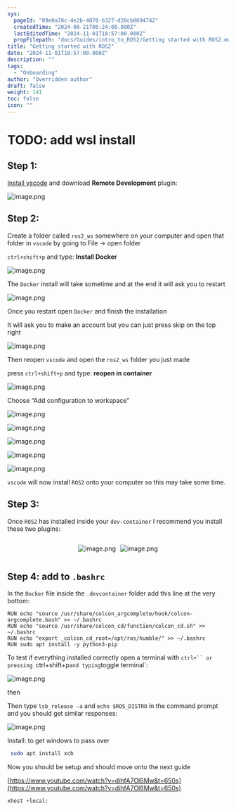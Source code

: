 ```yaml
---
sys:
  pageId: "89e0a78c-4e2b-4070-b327-d28cb0694742"
  createdTime: "2024-08-21T00:24:00.000Z"
  lastEditedTime: "2024-11-01T18:57:00.000Z"
  propFilepath: "docs/Guides/intro_to_ROS2/Getting started with ROS2.md"
title: "Getting started with ROS2"
date: "2024-11-01T18:57:00.000Z"
description: ""
tags:
  - "Onboarding"
author: "Overridden author"
draft: false
weight: 141
toc: false
icon: ""
---
```


# TODO: add wsl install

## Step 1:

[Install vscode](https://code.visualstudio.com/download) and download **Remote Development** plugin:

![image.png](https://prod-files-secure.s3.us-west-2.amazonaws.com/d518164a-d88e-44d1-a4ee-3adb3bd8bce0/efb52993-1881-4a40-b95e-6f020334f022/image.png?X-Amz-Algorithm=AWS4-HMAC-SHA256&X-Amz-Content-Sha256=UNSIGNED-PAYLOAD&X-Amz-Credential=ASIAZI2LB466TNBFUQRU%2F20250311%2Fus-west-2%2Fs3%2Faws4_request&X-Amz-Date=20250311T070844Z&X-Amz-Expires=3600&X-Amz-Security-Token=IQoJb3JpZ2luX2VjEFcaCXVzLXdlc3QtMiJGMEQCIEZKB7HAaAq8fYAqlWCN%2BXA%2BwnoJvwEu61QXJc6WUMWbAiBwOxX2vEr0nCDguqyluVqxvyG623zYbBhM%2Bs3kEEFN4CqIBAig%2F%2F%2F%2F%2F%2F%2F%2F%2F%2F8BEAAaDDYzNzQyMzE4MzgwNSIML27aX%2BcqnKT4pyLbKtwDhI3rmBE4hi%2BttfDi4y0GqyzPES6nz0LKypKXzcfdlks%2BGsqqKG4tAOeQDZkkvi0zUemmZ5MzHAOBrG7BAqPeZeb%2BplYfMdyBEbAvaGs83droG0%2FwKfkvOluZslONwdp9pufauB07ONtQ6GC0l4aSAobz9wcW7RNJf851MQ%2FWgpmoYCNOAcG8o7fZHKU8fNvVTHeNSYI%2BvD%2BOqMRJRBw3jMdz6fXf%2BuQ5iyFqDtNyjkLYJRvZdZaZS1k7B3lS0H5L7Lg6S1ED7Z%2FNU8TEL0UEELjxNQJUdkmFz89wPg7L1FE2gkGeg2ca9u9I33HJprVsTswOt0vuM1gmKi28cPbpJvVkBZuqSc%2FSPi3KMB7vZQp3l%2FhiKD%2FKoEn2VZjKdaL2gzni0sOj2KfraEy%2FNUqacY3h82lqzsS5Fa%2FcQcXO7UJtImhYUcljLPTluPPiMbJgdoRvzsGm%2BsWM4OdZAyznJoOGPrcvxG7hT1qWyV0SMLRu5Hme0n3jVh%2FcFTK5um7kaYSUieJnXU0VQPa6ryB4pbAYotzyX339GVpTiiwuYGEaZjjA6oraOwHJ%2FMXLONlHur%2ByBUtku7gHRNanr5%2B17dfWIQZUdxqQlkXO4TSC%2BUg3x%2FO2oV05MqWqAEowo7C%2FvgY6pgFc8GNUJYjhsLUYgva%2BS7Wjlsz7dlkwoFFzm4%2BSKfk8Zs5J6i9UkvU9AgNg1ghRzbJ7itWbxKPBq5NkPv8okdyKbwZX5luJ%2FMfwYQYS5pYCcTLlGD8FTiHmMHWKJ1eXy4ObW2Lc8GVN0k4ke9IL%2FZGOFwcxXzMs1o%2FBzPOqsSDwkOuaGLrMQBB7BZKu%2BYYX5OE84MkHtJDbG40R0f%2F20wCyXuJD9nDH&X-Amz-Signature=0502740e13e79334794c785ed987ae52cd6e3deea877fb4c5df7da45c4e0584e&X-Amz-SignedHeaders=host&x-id=GetObject)

## Step 2:

Create a folder called `ros2_ws` somewhere on your computer and open that folder in `vscode` by going to File → open folder 

`ctrl+shift+p` and type: **Install Docker**

![image.png](https://prod-files-secure.s3.us-west-2.amazonaws.com/d518164a-d88e-44d1-a4ee-3adb3bd8bce0/2269dc0e-1cd5-47ff-bceb-c04ad9b2eab0/image.png?X-Amz-Algorithm=AWS4-HMAC-SHA256&X-Amz-Content-Sha256=UNSIGNED-PAYLOAD&X-Amz-Credential=ASIAZI2LB466TNBFUQRU%2F20250311%2Fus-west-2%2Fs3%2Faws4_request&X-Amz-Date=20250311T070844Z&X-Amz-Expires=3600&X-Amz-Security-Token=IQoJb3JpZ2luX2VjEFcaCXVzLXdlc3QtMiJGMEQCIEZKB7HAaAq8fYAqlWCN%2BXA%2BwnoJvwEu61QXJc6WUMWbAiBwOxX2vEr0nCDguqyluVqxvyG623zYbBhM%2Bs3kEEFN4CqIBAig%2F%2F%2F%2F%2F%2F%2F%2F%2F%2F8BEAAaDDYzNzQyMzE4MzgwNSIML27aX%2BcqnKT4pyLbKtwDhI3rmBE4hi%2BttfDi4y0GqyzPES6nz0LKypKXzcfdlks%2BGsqqKG4tAOeQDZkkvi0zUemmZ5MzHAOBrG7BAqPeZeb%2BplYfMdyBEbAvaGs83droG0%2FwKfkvOluZslONwdp9pufauB07ONtQ6GC0l4aSAobz9wcW7RNJf851MQ%2FWgpmoYCNOAcG8o7fZHKU8fNvVTHeNSYI%2BvD%2BOqMRJRBw3jMdz6fXf%2BuQ5iyFqDtNyjkLYJRvZdZaZS1k7B3lS0H5L7Lg6S1ED7Z%2FNU8TEL0UEELjxNQJUdkmFz89wPg7L1FE2gkGeg2ca9u9I33HJprVsTswOt0vuM1gmKi28cPbpJvVkBZuqSc%2FSPi3KMB7vZQp3l%2FhiKD%2FKoEn2VZjKdaL2gzni0sOj2KfraEy%2FNUqacY3h82lqzsS5Fa%2FcQcXO7UJtImhYUcljLPTluPPiMbJgdoRvzsGm%2BsWM4OdZAyznJoOGPrcvxG7hT1qWyV0SMLRu5Hme0n3jVh%2FcFTK5um7kaYSUieJnXU0VQPa6ryB4pbAYotzyX339GVpTiiwuYGEaZjjA6oraOwHJ%2FMXLONlHur%2ByBUtku7gHRNanr5%2B17dfWIQZUdxqQlkXO4TSC%2BUg3x%2FO2oV05MqWqAEowo7C%2FvgY6pgFc8GNUJYjhsLUYgva%2BS7Wjlsz7dlkwoFFzm4%2BSKfk8Zs5J6i9UkvU9AgNg1ghRzbJ7itWbxKPBq5NkPv8okdyKbwZX5luJ%2FMfwYQYS5pYCcTLlGD8FTiHmMHWKJ1eXy4ObW2Lc8GVN0k4ke9IL%2FZGOFwcxXzMs1o%2FBzPOqsSDwkOuaGLrMQBB7BZKu%2BYYX5OE84MkHtJDbG40R0f%2F20wCyXuJD9nDH&X-Amz-Signature=02788709e637841e3532bca432a18598584f86a50f72734bd47479b7af5677ce&X-Amz-SignedHeaders=host&x-id=GetObject)

The `Docker` install will take sometime and at the end it will ask you to restart

![image.png](https://prod-files-secure.s3.us-west-2.amazonaws.com/d518164a-d88e-44d1-a4ee-3adb3bd8bce0/ed233f78-be33-4b1f-b89c-9c346c0e961e/image.png?X-Amz-Algorithm=AWS4-HMAC-SHA256&X-Amz-Content-Sha256=UNSIGNED-PAYLOAD&X-Amz-Credential=ASIAZI2LB466TNBFUQRU%2F20250311%2Fus-west-2%2Fs3%2Faws4_request&X-Amz-Date=20250311T070844Z&X-Amz-Expires=3600&X-Amz-Security-Token=IQoJb3JpZ2luX2VjEFcaCXVzLXdlc3QtMiJGMEQCIEZKB7HAaAq8fYAqlWCN%2BXA%2BwnoJvwEu61QXJc6WUMWbAiBwOxX2vEr0nCDguqyluVqxvyG623zYbBhM%2Bs3kEEFN4CqIBAig%2F%2F%2F%2F%2F%2F%2F%2F%2F%2F8BEAAaDDYzNzQyMzE4MzgwNSIML27aX%2BcqnKT4pyLbKtwDhI3rmBE4hi%2BttfDi4y0GqyzPES6nz0LKypKXzcfdlks%2BGsqqKG4tAOeQDZkkvi0zUemmZ5MzHAOBrG7BAqPeZeb%2BplYfMdyBEbAvaGs83droG0%2FwKfkvOluZslONwdp9pufauB07ONtQ6GC0l4aSAobz9wcW7RNJf851MQ%2FWgpmoYCNOAcG8o7fZHKU8fNvVTHeNSYI%2BvD%2BOqMRJRBw3jMdz6fXf%2BuQ5iyFqDtNyjkLYJRvZdZaZS1k7B3lS0H5L7Lg6S1ED7Z%2FNU8TEL0UEELjxNQJUdkmFz89wPg7L1FE2gkGeg2ca9u9I33HJprVsTswOt0vuM1gmKi28cPbpJvVkBZuqSc%2FSPi3KMB7vZQp3l%2FhiKD%2FKoEn2VZjKdaL2gzni0sOj2KfraEy%2FNUqacY3h82lqzsS5Fa%2FcQcXO7UJtImhYUcljLPTluPPiMbJgdoRvzsGm%2BsWM4OdZAyznJoOGPrcvxG7hT1qWyV0SMLRu5Hme0n3jVh%2FcFTK5um7kaYSUieJnXU0VQPa6ryB4pbAYotzyX339GVpTiiwuYGEaZjjA6oraOwHJ%2FMXLONlHur%2ByBUtku7gHRNanr5%2B17dfWIQZUdxqQlkXO4TSC%2BUg3x%2FO2oV05MqWqAEowo7C%2FvgY6pgFc8GNUJYjhsLUYgva%2BS7Wjlsz7dlkwoFFzm4%2BSKfk8Zs5J6i9UkvU9AgNg1ghRzbJ7itWbxKPBq5NkPv8okdyKbwZX5luJ%2FMfwYQYS5pYCcTLlGD8FTiHmMHWKJ1eXy4ObW2Lc8GVN0k4ke9IL%2FZGOFwcxXzMs1o%2FBzPOqsSDwkOuaGLrMQBB7BZKu%2BYYX5OE84MkHtJDbG40R0f%2F20wCyXuJD9nDH&X-Amz-Signature=2a5531b8d9e6b183cb8fb3ef8893241b3960cdad7635e3ab4b043f69de963966&X-Amz-SignedHeaders=host&x-id=GetObject)

Once you restart open `Docker` and finish the installation

It will ask you to make an account but you can just press skip on the top right

![image.png](https://prod-files-secure.s3.us-west-2.amazonaws.com/d518164a-d88e-44d1-a4ee-3adb3bd8bce0/21010ad9-1659-4fd9-9f59-9932a09b2a3d/image.png?X-Amz-Algorithm=AWS4-HMAC-SHA256&X-Amz-Content-Sha256=UNSIGNED-PAYLOAD&X-Amz-Credential=ASIAZI2LB466TNBFUQRU%2F20250311%2Fus-west-2%2Fs3%2Faws4_request&X-Amz-Date=20250311T070844Z&X-Amz-Expires=3600&X-Amz-Security-Token=IQoJb3JpZ2luX2VjEFcaCXVzLXdlc3QtMiJGMEQCIEZKB7HAaAq8fYAqlWCN%2BXA%2BwnoJvwEu61QXJc6WUMWbAiBwOxX2vEr0nCDguqyluVqxvyG623zYbBhM%2Bs3kEEFN4CqIBAig%2F%2F%2F%2F%2F%2F%2F%2F%2F%2F8BEAAaDDYzNzQyMzE4MzgwNSIML27aX%2BcqnKT4pyLbKtwDhI3rmBE4hi%2BttfDi4y0GqyzPES6nz0LKypKXzcfdlks%2BGsqqKG4tAOeQDZkkvi0zUemmZ5MzHAOBrG7BAqPeZeb%2BplYfMdyBEbAvaGs83droG0%2FwKfkvOluZslONwdp9pufauB07ONtQ6GC0l4aSAobz9wcW7RNJf851MQ%2FWgpmoYCNOAcG8o7fZHKU8fNvVTHeNSYI%2BvD%2BOqMRJRBw3jMdz6fXf%2BuQ5iyFqDtNyjkLYJRvZdZaZS1k7B3lS0H5L7Lg6S1ED7Z%2FNU8TEL0UEELjxNQJUdkmFz89wPg7L1FE2gkGeg2ca9u9I33HJprVsTswOt0vuM1gmKi28cPbpJvVkBZuqSc%2FSPi3KMB7vZQp3l%2FhiKD%2FKoEn2VZjKdaL2gzni0sOj2KfraEy%2FNUqacY3h82lqzsS5Fa%2FcQcXO7UJtImhYUcljLPTluPPiMbJgdoRvzsGm%2BsWM4OdZAyznJoOGPrcvxG7hT1qWyV0SMLRu5Hme0n3jVh%2FcFTK5um7kaYSUieJnXU0VQPa6ryB4pbAYotzyX339GVpTiiwuYGEaZjjA6oraOwHJ%2FMXLONlHur%2ByBUtku7gHRNanr5%2B17dfWIQZUdxqQlkXO4TSC%2BUg3x%2FO2oV05MqWqAEowo7C%2FvgY6pgFc8GNUJYjhsLUYgva%2BS7Wjlsz7dlkwoFFzm4%2BSKfk8Zs5J6i9UkvU9AgNg1ghRzbJ7itWbxKPBq5NkPv8okdyKbwZX5luJ%2FMfwYQYS5pYCcTLlGD8FTiHmMHWKJ1eXy4ObW2Lc8GVN0k4ke9IL%2FZGOFwcxXzMs1o%2FBzPOqsSDwkOuaGLrMQBB7BZKu%2BYYX5OE84MkHtJDbG40R0f%2F20wCyXuJD9nDH&X-Amz-Signature=058e03e6fd58ff24f011a23c56da786a8d4d439d2d6cb9154885299aad7f9b91&X-Amz-SignedHeaders=host&x-id=GetObject)

Then reopen `vscode` and open the `ros2_ws` folder you just made

press `ctrl+shift+p` and type: **reopen in container**

![image.png](https://prod-files-secure.s3.us-west-2.amazonaws.com/d518164a-d88e-44d1-a4ee-3adb3bd8bce0/4e93b8c2-41ad-488c-8095-c74205196118/image.png?X-Amz-Algorithm=AWS4-HMAC-SHA256&X-Amz-Content-Sha256=UNSIGNED-PAYLOAD&X-Amz-Credential=ASIAZI2LB466TNBFUQRU%2F20250311%2Fus-west-2%2Fs3%2Faws4_request&X-Amz-Date=20250311T070844Z&X-Amz-Expires=3600&X-Amz-Security-Token=IQoJb3JpZ2luX2VjEFcaCXVzLXdlc3QtMiJGMEQCIEZKB7HAaAq8fYAqlWCN%2BXA%2BwnoJvwEu61QXJc6WUMWbAiBwOxX2vEr0nCDguqyluVqxvyG623zYbBhM%2Bs3kEEFN4CqIBAig%2F%2F%2F%2F%2F%2F%2F%2F%2F%2F8BEAAaDDYzNzQyMzE4MzgwNSIML27aX%2BcqnKT4pyLbKtwDhI3rmBE4hi%2BttfDi4y0GqyzPES6nz0LKypKXzcfdlks%2BGsqqKG4tAOeQDZkkvi0zUemmZ5MzHAOBrG7BAqPeZeb%2BplYfMdyBEbAvaGs83droG0%2FwKfkvOluZslONwdp9pufauB07ONtQ6GC0l4aSAobz9wcW7RNJf851MQ%2FWgpmoYCNOAcG8o7fZHKU8fNvVTHeNSYI%2BvD%2BOqMRJRBw3jMdz6fXf%2BuQ5iyFqDtNyjkLYJRvZdZaZS1k7B3lS0H5L7Lg6S1ED7Z%2FNU8TEL0UEELjxNQJUdkmFz89wPg7L1FE2gkGeg2ca9u9I33HJprVsTswOt0vuM1gmKi28cPbpJvVkBZuqSc%2FSPi3KMB7vZQp3l%2FhiKD%2FKoEn2VZjKdaL2gzni0sOj2KfraEy%2FNUqacY3h82lqzsS5Fa%2FcQcXO7UJtImhYUcljLPTluPPiMbJgdoRvzsGm%2BsWM4OdZAyznJoOGPrcvxG7hT1qWyV0SMLRu5Hme0n3jVh%2FcFTK5um7kaYSUieJnXU0VQPa6ryB4pbAYotzyX339GVpTiiwuYGEaZjjA6oraOwHJ%2FMXLONlHur%2ByBUtku7gHRNanr5%2B17dfWIQZUdxqQlkXO4TSC%2BUg3x%2FO2oV05MqWqAEowo7C%2FvgY6pgFc8GNUJYjhsLUYgva%2BS7Wjlsz7dlkwoFFzm4%2BSKfk8Zs5J6i9UkvU9AgNg1ghRzbJ7itWbxKPBq5NkPv8okdyKbwZX5luJ%2FMfwYQYS5pYCcTLlGD8FTiHmMHWKJ1eXy4ObW2Lc8GVN0k4ke9IL%2FZGOFwcxXzMs1o%2FBzPOqsSDwkOuaGLrMQBB7BZKu%2BYYX5OE84MkHtJDbG40R0f%2F20wCyXuJD9nDH&X-Amz-Signature=4f1b7c52b54e8ae53a549908d7b0832f95dd12848a7eb385b4f5b6717dfdc891&X-Amz-SignedHeaders=host&x-id=GetObject)

Choose “Add configuration to workspace”

![image.png](https://prod-files-secure.s3.us-west-2.amazonaws.com/d518164a-d88e-44d1-a4ee-3adb3bd8bce0/9560b282-5060-4989-ba37-97e7b2c22476/image.png?X-Amz-Algorithm=AWS4-HMAC-SHA256&X-Amz-Content-Sha256=UNSIGNED-PAYLOAD&X-Amz-Credential=ASIAZI2LB466TNBFUQRU%2F20250311%2Fus-west-2%2Fs3%2Faws4_request&X-Amz-Date=20250311T070844Z&X-Amz-Expires=3600&X-Amz-Security-Token=IQoJb3JpZ2luX2VjEFcaCXVzLXdlc3QtMiJGMEQCIEZKB7HAaAq8fYAqlWCN%2BXA%2BwnoJvwEu61QXJc6WUMWbAiBwOxX2vEr0nCDguqyluVqxvyG623zYbBhM%2Bs3kEEFN4CqIBAig%2F%2F%2F%2F%2F%2F%2F%2F%2F%2F8BEAAaDDYzNzQyMzE4MzgwNSIML27aX%2BcqnKT4pyLbKtwDhI3rmBE4hi%2BttfDi4y0GqyzPES6nz0LKypKXzcfdlks%2BGsqqKG4tAOeQDZkkvi0zUemmZ5MzHAOBrG7BAqPeZeb%2BplYfMdyBEbAvaGs83droG0%2FwKfkvOluZslONwdp9pufauB07ONtQ6GC0l4aSAobz9wcW7RNJf851MQ%2FWgpmoYCNOAcG8o7fZHKU8fNvVTHeNSYI%2BvD%2BOqMRJRBw3jMdz6fXf%2BuQ5iyFqDtNyjkLYJRvZdZaZS1k7B3lS0H5L7Lg6S1ED7Z%2FNU8TEL0UEELjxNQJUdkmFz89wPg7L1FE2gkGeg2ca9u9I33HJprVsTswOt0vuM1gmKi28cPbpJvVkBZuqSc%2FSPi3KMB7vZQp3l%2FhiKD%2FKoEn2VZjKdaL2gzni0sOj2KfraEy%2FNUqacY3h82lqzsS5Fa%2FcQcXO7UJtImhYUcljLPTluPPiMbJgdoRvzsGm%2BsWM4OdZAyznJoOGPrcvxG7hT1qWyV0SMLRu5Hme0n3jVh%2FcFTK5um7kaYSUieJnXU0VQPa6ryB4pbAYotzyX339GVpTiiwuYGEaZjjA6oraOwHJ%2FMXLONlHur%2ByBUtku7gHRNanr5%2B17dfWIQZUdxqQlkXO4TSC%2BUg3x%2FO2oV05MqWqAEowo7C%2FvgY6pgFc8GNUJYjhsLUYgva%2BS7Wjlsz7dlkwoFFzm4%2BSKfk8Zs5J6i9UkvU9AgNg1ghRzbJ7itWbxKPBq5NkPv8okdyKbwZX5luJ%2FMfwYQYS5pYCcTLlGD8FTiHmMHWKJ1eXy4ObW2Lc8GVN0k4ke9IL%2FZGOFwcxXzMs1o%2FBzPOqsSDwkOuaGLrMQBB7BZKu%2BYYX5OE84MkHtJDbG40R0f%2F20wCyXuJD9nDH&X-Amz-Signature=2420afd18b5cffcf7b63d584a0d6afa8744fcb3512f8074adbfd024ea78a70f5&X-Amz-SignedHeaders=host&x-id=GetObject)

![image.png](https://prod-files-secure.s3.us-west-2.amazonaws.com/d518164a-d88e-44d1-a4ee-3adb3bd8bce0/2ee63f81-886b-48e8-a553-dc6e5eac99e4/image.png?X-Amz-Algorithm=AWS4-HMAC-SHA256&X-Amz-Content-Sha256=UNSIGNED-PAYLOAD&X-Amz-Credential=ASIAZI2LB466TNBFUQRU%2F20250311%2Fus-west-2%2Fs3%2Faws4_request&X-Amz-Date=20250311T070844Z&X-Amz-Expires=3600&X-Amz-Security-Token=IQoJb3JpZ2luX2VjEFcaCXVzLXdlc3QtMiJGMEQCIEZKB7HAaAq8fYAqlWCN%2BXA%2BwnoJvwEu61QXJc6WUMWbAiBwOxX2vEr0nCDguqyluVqxvyG623zYbBhM%2Bs3kEEFN4CqIBAig%2F%2F%2F%2F%2F%2F%2F%2F%2F%2F8BEAAaDDYzNzQyMzE4MzgwNSIML27aX%2BcqnKT4pyLbKtwDhI3rmBE4hi%2BttfDi4y0GqyzPES6nz0LKypKXzcfdlks%2BGsqqKG4tAOeQDZkkvi0zUemmZ5MzHAOBrG7BAqPeZeb%2BplYfMdyBEbAvaGs83droG0%2FwKfkvOluZslONwdp9pufauB07ONtQ6GC0l4aSAobz9wcW7RNJf851MQ%2FWgpmoYCNOAcG8o7fZHKU8fNvVTHeNSYI%2BvD%2BOqMRJRBw3jMdz6fXf%2BuQ5iyFqDtNyjkLYJRvZdZaZS1k7B3lS0H5L7Lg6S1ED7Z%2FNU8TEL0UEELjxNQJUdkmFz89wPg7L1FE2gkGeg2ca9u9I33HJprVsTswOt0vuM1gmKi28cPbpJvVkBZuqSc%2FSPi3KMB7vZQp3l%2FhiKD%2FKoEn2VZjKdaL2gzni0sOj2KfraEy%2FNUqacY3h82lqzsS5Fa%2FcQcXO7UJtImhYUcljLPTluPPiMbJgdoRvzsGm%2BsWM4OdZAyznJoOGPrcvxG7hT1qWyV0SMLRu5Hme0n3jVh%2FcFTK5um7kaYSUieJnXU0VQPa6ryB4pbAYotzyX339GVpTiiwuYGEaZjjA6oraOwHJ%2FMXLONlHur%2ByBUtku7gHRNanr5%2B17dfWIQZUdxqQlkXO4TSC%2BUg3x%2FO2oV05MqWqAEowo7C%2FvgY6pgFc8GNUJYjhsLUYgva%2BS7Wjlsz7dlkwoFFzm4%2BSKfk8Zs5J6i9UkvU9AgNg1ghRzbJ7itWbxKPBq5NkPv8okdyKbwZX5luJ%2FMfwYQYS5pYCcTLlGD8FTiHmMHWKJ1eXy4ObW2Lc8GVN0k4ke9IL%2FZGOFwcxXzMs1o%2FBzPOqsSDwkOuaGLrMQBB7BZKu%2BYYX5OE84MkHtJDbG40R0f%2F20wCyXuJD9nDH&X-Amz-Signature=4f0bd3a468a90f65cc491c59fb3e98e1eded3ce3fd6e04b2dccc535d3beb35ec&X-Amz-SignedHeaders=host&x-id=GetObject)

![image.png](https://prod-files-secure.s3.us-west-2.amazonaws.com/d518164a-d88e-44d1-a4ee-3adb3bd8bce0/ae1580b2-b048-407e-aed9-b584224a7a04/image.png?X-Amz-Algorithm=AWS4-HMAC-SHA256&X-Amz-Content-Sha256=UNSIGNED-PAYLOAD&X-Amz-Credential=ASIAZI2LB466TNBFUQRU%2F20250311%2Fus-west-2%2Fs3%2Faws4_request&X-Amz-Date=20250311T070844Z&X-Amz-Expires=3600&X-Amz-Security-Token=IQoJb3JpZ2luX2VjEFcaCXVzLXdlc3QtMiJGMEQCIEZKB7HAaAq8fYAqlWCN%2BXA%2BwnoJvwEu61QXJc6WUMWbAiBwOxX2vEr0nCDguqyluVqxvyG623zYbBhM%2Bs3kEEFN4CqIBAig%2F%2F%2F%2F%2F%2F%2F%2F%2F%2F8BEAAaDDYzNzQyMzE4MzgwNSIML27aX%2BcqnKT4pyLbKtwDhI3rmBE4hi%2BttfDi4y0GqyzPES6nz0LKypKXzcfdlks%2BGsqqKG4tAOeQDZkkvi0zUemmZ5MzHAOBrG7BAqPeZeb%2BplYfMdyBEbAvaGs83droG0%2FwKfkvOluZslONwdp9pufauB07ONtQ6GC0l4aSAobz9wcW7RNJf851MQ%2FWgpmoYCNOAcG8o7fZHKU8fNvVTHeNSYI%2BvD%2BOqMRJRBw3jMdz6fXf%2BuQ5iyFqDtNyjkLYJRvZdZaZS1k7B3lS0H5L7Lg6S1ED7Z%2FNU8TEL0UEELjxNQJUdkmFz89wPg7L1FE2gkGeg2ca9u9I33HJprVsTswOt0vuM1gmKi28cPbpJvVkBZuqSc%2FSPi3KMB7vZQp3l%2FhiKD%2FKoEn2VZjKdaL2gzni0sOj2KfraEy%2FNUqacY3h82lqzsS5Fa%2FcQcXO7UJtImhYUcljLPTluPPiMbJgdoRvzsGm%2BsWM4OdZAyznJoOGPrcvxG7hT1qWyV0SMLRu5Hme0n3jVh%2FcFTK5um7kaYSUieJnXU0VQPa6ryB4pbAYotzyX339GVpTiiwuYGEaZjjA6oraOwHJ%2FMXLONlHur%2ByBUtku7gHRNanr5%2B17dfWIQZUdxqQlkXO4TSC%2BUg3x%2FO2oV05MqWqAEowo7C%2FvgY6pgFc8GNUJYjhsLUYgva%2BS7Wjlsz7dlkwoFFzm4%2BSKfk8Zs5J6i9UkvU9AgNg1ghRzbJ7itWbxKPBq5NkPv8okdyKbwZX5luJ%2FMfwYQYS5pYCcTLlGD8FTiHmMHWKJ1eXy4ObW2Lc8GVN0k4ke9IL%2FZGOFwcxXzMs1o%2FBzPOqsSDwkOuaGLrMQBB7BZKu%2BYYX5OE84MkHtJDbG40R0f%2F20wCyXuJD9nDH&X-Amz-Signature=8153604b7798660b633ed95f171c6141ffe98693f3a022b2023a3b5c29885dab&X-Amz-SignedHeaders=host&x-id=GetObject)

![image.png](https://prod-files-secure.s3.us-west-2.amazonaws.com/d518164a-d88e-44d1-a4ee-3adb3bd8bce0/53255b28-f75e-430f-b9e3-c0ac8577e42b/image.png?X-Amz-Algorithm=AWS4-HMAC-SHA256&X-Amz-Content-Sha256=UNSIGNED-PAYLOAD&X-Amz-Credential=ASIAZI2LB466TNBFUQRU%2F20250311%2Fus-west-2%2Fs3%2Faws4_request&X-Amz-Date=20250311T070844Z&X-Amz-Expires=3600&X-Amz-Security-Token=IQoJb3JpZ2luX2VjEFcaCXVzLXdlc3QtMiJGMEQCIEZKB7HAaAq8fYAqlWCN%2BXA%2BwnoJvwEu61QXJc6WUMWbAiBwOxX2vEr0nCDguqyluVqxvyG623zYbBhM%2Bs3kEEFN4CqIBAig%2F%2F%2F%2F%2F%2F%2F%2F%2F%2F8BEAAaDDYzNzQyMzE4MzgwNSIML27aX%2BcqnKT4pyLbKtwDhI3rmBE4hi%2BttfDi4y0GqyzPES6nz0LKypKXzcfdlks%2BGsqqKG4tAOeQDZkkvi0zUemmZ5MzHAOBrG7BAqPeZeb%2BplYfMdyBEbAvaGs83droG0%2FwKfkvOluZslONwdp9pufauB07ONtQ6GC0l4aSAobz9wcW7RNJf851MQ%2FWgpmoYCNOAcG8o7fZHKU8fNvVTHeNSYI%2BvD%2BOqMRJRBw3jMdz6fXf%2BuQ5iyFqDtNyjkLYJRvZdZaZS1k7B3lS0H5L7Lg6S1ED7Z%2FNU8TEL0UEELjxNQJUdkmFz89wPg7L1FE2gkGeg2ca9u9I33HJprVsTswOt0vuM1gmKi28cPbpJvVkBZuqSc%2FSPi3KMB7vZQp3l%2FhiKD%2FKoEn2VZjKdaL2gzni0sOj2KfraEy%2FNUqacY3h82lqzsS5Fa%2FcQcXO7UJtImhYUcljLPTluPPiMbJgdoRvzsGm%2BsWM4OdZAyznJoOGPrcvxG7hT1qWyV0SMLRu5Hme0n3jVh%2FcFTK5um7kaYSUieJnXU0VQPa6ryB4pbAYotzyX339GVpTiiwuYGEaZjjA6oraOwHJ%2FMXLONlHur%2ByBUtku7gHRNanr5%2B17dfWIQZUdxqQlkXO4TSC%2BUg3x%2FO2oV05MqWqAEowo7C%2FvgY6pgFc8GNUJYjhsLUYgva%2BS7Wjlsz7dlkwoFFzm4%2BSKfk8Zs5J6i9UkvU9AgNg1ghRzbJ7itWbxKPBq5NkPv8okdyKbwZX5luJ%2FMfwYQYS5pYCcTLlGD8FTiHmMHWKJ1eXy4ObW2Lc8GVN0k4ke9IL%2FZGOFwcxXzMs1o%2FBzPOqsSDwkOuaGLrMQBB7BZKu%2BYYX5OE84MkHtJDbG40R0f%2F20wCyXuJD9nDH&X-Amz-Signature=387fb6579c2858a0b6d6ab1937e2b326f45b0fb9740516071031e9fef53dc000&X-Amz-SignedHeaders=host&x-id=GetObject)

![image.png](https://prod-files-secure.s3.us-west-2.amazonaws.com/d518164a-d88e-44d1-a4ee-3adb3bd8bce0/7c562767-5af9-4ffb-97d1-327bcdf4ee00/image.png?X-Amz-Algorithm=AWS4-HMAC-SHA256&X-Amz-Content-Sha256=UNSIGNED-PAYLOAD&X-Amz-Credential=ASIAZI2LB466TNBFUQRU%2F20250311%2Fus-west-2%2Fs3%2Faws4_request&X-Amz-Date=20250311T070844Z&X-Amz-Expires=3600&X-Amz-Security-Token=IQoJb3JpZ2luX2VjEFcaCXVzLXdlc3QtMiJGMEQCIEZKB7HAaAq8fYAqlWCN%2BXA%2BwnoJvwEu61QXJc6WUMWbAiBwOxX2vEr0nCDguqyluVqxvyG623zYbBhM%2Bs3kEEFN4CqIBAig%2F%2F%2F%2F%2F%2F%2F%2F%2F%2F8BEAAaDDYzNzQyMzE4MzgwNSIML27aX%2BcqnKT4pyLbKtwDhI3rmBE4hi%2BttfDi4y0GqyzPES6nz0LKypKXzcfdlks%2BGsqqKG4tAOeQDZkkvi0zUemmZ5MzHAOBrG7BAqPeZeb%2BplYfMdyBEbAvaGs83droG0%2FwKfkvOluZslONwdp9pufauB07ONtQ6GC0l4aSAobz9wcW7RNJf851MQ%2FWgpmoYCNOAcG8o7fZHKU8fNvVTHeNSYI%2BvD%2BOqMRJRBw3jMdz6fXf%2BuQ5iyFqDtNyjkLYJRvZdZaZS1k7B3lS0H5L7Lg6S1ED7Z%2FNU8TEL0UEELjxNQJUdkmFz89wPg7L1FE2gkGeg2ca9u9I33HJprVsTswOt0vuM1gmKi28cPbpJvVkBZuqSc%2FSPi3KMB7vZQp3l%2FhiKD%2FKoEn2VZjKdaL2gzni0sOj2KfraEy%2FNUqacY3h82lqzsS5Fa%2FcQcXO7UJtImhYUcljLPTluPPiMbJgdoRvzsGm%2BsWM4OdZAyznJoOGPrcvxG7hT1qWyV0SMLRu5Hme0n3jVh%2FcFTK5um7kaYSUieJnXU0VQPa6ryB4pbAYotzyX339GVpTiiwuYGEaZjjA6oraOwHJ%2FMXLONlHur%2ByBUtku7gHRNanr5%2B17dfWIQZUdxqQlkXO4TSC%2BUg3x%2FO2oV05MqWqAEowo7C%2FvgY6pgFc8GNUJYjhsLUYgva%2BS7Wjlsz7dlkwoFFzm4%2BSKfk8Zs5J6i9UkvU9AgNg1ghRzbJ7itWbxKPBq5NkPv8okdyKbwZX5luJ%2FMfwYQYS5pYCcTLlGD8FTiHmMHWKJ1eXy4ObW2Lc8GVN0k4ke9IL%2FZGOFwcxXzMs1o%2FBzPOqsSDwkOuaGLrMQBB7BZKu%2BYYX5OE84MkHtJDbG40R0f%2F20wCyXuJD9nDH&X-Amz-Signature=4092470b466ccc75622dd17b8507b62f28e2b467bbfa638a0ab021b9e7375a39&X-Amz-SignedHeaders=host&x-id=GetObject)

`vscode` will now install `ROS2` onto your computer so this may take some time.

## Step 3:

Once `ROS2` has installed inside your `dev-container` I recommend you install these two plugins:

<div style="display: flex;flex-direction: row; column-gap:10px; max-width: 630px;justify-content: center;">
<div>

![image.png](https://prod-files-secure.s3.us-west-2.amazonaws.com/d518164a-d88e-44d1-a4ee-3adb3bd8bce0/3fc3d550-5a54-4ba1-ba6b-faa01cdb7369/image.png?X-Amz-Algorithm=AWS4-HMAC-SHA256&X-Amz-Content-Sha256=UNSIGNED-PAYLOAD&X-Amz-Credential=ASIAZI2LB466UHDETYOH%2F20250311%2Fus-west-2%2Fs3%2Faws4_request&X-Amz-Date=20250311T070853Z&X-Amz-Expires=3600&X-Amz-Security-Token=IQoJb3JpZ2luX2VjEFcaCXVzLXdlc3QtMiJHMEUCIDs53Az6uEb6apP4sic4twum9r1W4d2M%2BB2BHwlGQbkhAiEApgiJUehi72fhVAPDEPbs%2BegKH4hX7wv2kSymi%2B%2FgNHAqiAQIoP%2F%2F%2F%2F%2F%2F%2F%2F%2F%2FARAAGgw2Mzc0MjMxODM4MDUiDOAhBZvfMkEPprCypSrcA5EM7%2BTWQQp2W%2FDVBrS8hgnrKN%2BkeygmxkeOgrDiSdEu27KVTFkVglHWRf4wkeJ5H939oNKfNof1g2nVhf4uD%2FsZbTgR8RdZONTuk63%2BTnonafMmjoixGnEJybsAoHGu56%2BoUCM1eEcK4WiZt%2BNPYKLO%2Bsnvi8rivzAJyApP%2BqZxW26XpkrZGvw4YkUOvWoBnrQIolpW0frZD2PlaaKt6GxF6%2BlYSvdL7g62qa9qJ2ceCPI8vpRQ7xKBucPkYkV4CsIS2JRjJ6YXBkofEjt50bYWlcUit3V0pmoTyllC%2BmZst2Bh9ctqCM9o5E8yDH3Yn2kZClpit%2BbkmLFbbD6qOiWKj1baT3PUjacT%2Bg9E4wOmwxjAfeg%2FveeMU1mKgAx7urIL%2BgWG8i0d2TbC%2BVuHaWhJOVekwoRCfJa81VlYRp%2FhoVVXMcmC%2BCMcgHZuHyzhwQWSRiFwpnUA%2FYP1Paa3vRRlXL3lIKwsSFWjsGiqanwUR98d3bdSNCmR1ZlLww5gsQQWjfS4pK6NWEG92AuBvwA9iTFheiyOKS5HKqTdF6qOIvTkJBD5%2Bi0AwKA%2FbWpxsLMY0eR1qaKg%2FUTdibwRXLTGsakTt9ZrbsXcPHjwqIh%2FtG%2FRGuQrk2wC9%2BOBMJ6wv74GOqUB%2Blrh4%2F6qRti9%2FPyRCf9EEXjk0kUuDbSelDtX02xCiKatfjWl5LhDYfd%2FoAjhKtiRKTztNoji6U6cNxU%2FXph9p8Bd295RriWH2nYYg7gAfO%2FDzvlGVgenwyMdixqzDHxIMmkvjJg9tf6xWZnisEHrRmyHtj%2FJ%2BLEYlX9ZBUl2HM%2F2PR2PFTQV8gHbhedvQBLfMooYOm0WFl10tHJnHsDIhaV65ttB&X-Amz-Signature=7513959fdc896727e07ff6c03efae74d18f6ca15bc7e8337d56e30e86d3b1b0d&X-Amz-SignedHeaders=host&x-id=GetObject)

</div>
<div>

![image.png](https://prod-files-secure.s3.us-west-2.amazonaws.com/d518164a-d88e-44d1-a4ee-3adb3bd8bce0/d994cc66-13c2-4093-a5a3-f84cf4601a82/image.png?X-Amz-Algorithm=AWS4-HMAC-SHA256&X-Amz-Content-Sha256=UNSIGNED-PAYLOAD&X-Amz-Credential=ASIAZI2LB466VVTZJUEL%2F20250311%2Fus-west-2%2Fs3%2Faws4_request&X-Amz-Date=20250311T070853Z&X-Amz-Expires=3600&X-Amz-Security-Token=IQoJb3JpZ2luX2VjEFcaCXVzLXdlc3QtMiJIMEYCIQCmsnqf%2FbhFG4Av5Xecpp5pbBK5Gh3twobPVoEqQ8d6sQIhAL3DOVQCSFMdq5osTxpWZT3yGVKQiX0tLV5x1hY6uaN0KogECKD%2F%2F%2F%2F%2F%2F%2F%2F%2F%2FwEQABoMNjM3NDIzMTgzODA1IgxejDlHQw2TJFb9M2Qq3AOS31z8tXl6IhK%2FrQ%2BSGVx1CMoubSCPwLRddC6%2BHd%2FusApVpgYcCgZ%2B%2BRxgYMnRlPGSvqa%2Biy%2BSe2ZPCfM2bSnc7NCnYR%2BViue%2BJTXeCga8ZXuZfIRE%2FbTrb6cJDvAegIsByYeAYies0LqNDzb%2FkqtvoRiEIEWbtypT0n06fMLYxDj3Vh8kmTYixnxSrBTcQbqKFsk4lqL%2BQqnBcQqug2DW8lUHNKXnsGh4LJAt0MPExR3f5w4kuMPoSCdOwHqwKiFllkX7KCOkgiSZZwlghOqhjtzeV8EbV9blLvGaOmh%2F%2FoOcXWkv6Zu15tvyCHyCwB9DgHoU%2BKlnEk%2BW8XD%2FAOwrMy7eu9aAdFYUDQ7gOOzP%2FAMy6%2FoRxDlC0Xsx0%2BQ2lG%2FnkTaypHqfixXPkaPOVtawD86%2FDGZUUFAhLNGFTEZdBBQCWLVYWmfNb7g3fXVK3R1%2BRnUi4Rt35W%2BJxGg%2BM%2B7UQgemeTbaWADXu0dspB5CPAiq2iCa61H0hOMN%2BbL%2BM8hD1I20fUCaZRuJcuDAIjejvAwMwxjKr2H%2Bv3TsADqChqEh1nJExZRkwPqXCDyQDhgiagyr9isPBSK0B9hjjvMeoFW5t6vXdWgwkV8vmX9CqTQlkBKMPli3hNUgLzDasL%2B%2BBjqkAdFiOKW6Ej7Xv0WlCk%2F8BeYLy6BOdO%2F0ecwV7pGTwb1%2BGC2VofsQL828Seygr%2BJoncMXNhsX9P3vSVRm1map%2FVRP%2BX4hBK2r8gtu%2BPqR9FGd%2FG2JQ4bVMF0VTlLPjIKqTNzVUS5Il4Ga2yhWj8Wbfxlb8d3BVO7u8NqUFUjsudajHdJ0d4n%2FTRloM9NOKd7Lc9aZqOvM%2BEnJr%2FcKWfVlTO%2FH0xHg&X-Amz-Signature=ffb2f5e06cb39d62e582eb1a934766ff12c5b4f8b8846bf563a10d7e91d3e0ed&X-Amz-SignedHeaders=host&x-id=GetObject)

</div>
</div>

## Step 4: add to `.bashrc`

In the `Docker` file inside the `.devcontainer` folder add this line at the very bottom: 

```docker
RUN echo "source /usr/share/colcon_argcomplete/hook/colcon-argcomplete.bash" >> ~/.bashrc
RUN echo "source /usr/share/colcon_cd/function/colcon_cd.sh" >> ~/.bashrc
RUN echo "export _colcon_cd_root=/opt/ros/humble/" >> ~/.bashrc
RUN sudo apt install -y python3-pip 
```

To test if everything installed correctly open a terminal with `ctrl+`` or pressing `ctrl+shift+p` and typing `toggle terminal`:

![image.png](https://prod-files-secure.s3.us-west-2.amazonaws.com/d518164a-d88e-44d1-a4ee-3adb3bd8bce0/6a4943d8-b04e-4c02-9a58-775f3384d1a5/image.png?X-Amz-Algorithm=AWS4-HMAC-SHA256&X-Amz-Content-Sha256=UNSIGNED-PAYLOAD&X-Amz-Credential=ASIAZI2LB466TNBFUQRU%2F20250311%2Fus-west-2%2Fs3%2Faws4_request&X-Amz-Date=20250311T070844Z&X-Amz-Expires=3600&X-Amz-Security-Token=IQoJb3JpZ2luX2VjEFcaCXVzLXdlc3QtMiJGMEQCIEZKB7HAaAq8fYAqlWCN%2BXA%2BwnoJvwEu61QXJc6WUMWbAiBwOxX2vEr0nCDguqyluVqxvyG623zYbBhM%2Bs3kEEFN4CqIBAig%2F%2F%2F%2F%2F%2F%2F%2F%2F%2F8BEAAaDDYzNzQyMzE4MzgwNSIML27aX%2BcqnKT4pyLbKtwDhI3rmBE4hi%2BttfDi4y0GqyzPES6nz0LKypKXzcfdlks%2BGsqqKG4tAOeQDZkkvi0zUemmZ5MzHAOBrG7BAqPeZeb%2BplYfMdyBEbAvaGs83droG0%2FwKfkvOluZslONwdp9pufauB07ONtQ6GC0l4aSAobz9wcW7RNJf851MQ%2FWgpmoYCNOAcG8o7fZHKU8fNvVTHeNSYI%2BvD%2BOqMRJRBw3jMdz6fXf%2BuQ5iyFqDtNyjkLYJRvZdZaZS1k7B3lS0H5L7Lg6S1ED7Z%2FNU8TEL0UEELjxNQJUdkmFz89wPg7L1FE2gkGeg2ca9u9I33HJprVsTswOt0vuM1gmKi28cPbpJvVkBZuqSc%2FSPi3KMB7vZQp3l%2FhiKD%2FKoEn2VZjKdaL2gzni0sOj2KfraEy%2FNUqacY3h82lqzsS5Fa%2FcQcXO7UJtImhYUcljLPTluPPiMbJgdoRvzsGm%2BsWM4OdZAyznJoOGPrcvxG7hT1qWyV0SMLRu5Hme0n3jVh%2FcFTK5um7kaYSUieJnXU0VQPa6ryB4pbAYotzyX339GVpTiiwuYGEaZjjA6oraOwHJ%2FMXLONlHur%2ByBUtku7gHRNanr5%2B17dfWIQZUdxqQlkXO4TSC%2BUg3x%2FO2oV05MqWqAEowo7C%2FvgY6pgFc8GNUJYjhsLUYgva%2BS7Wjlsz7dlkwoFFzm4%2BSKfk8Zs5J6i9UkvU9AgNg1ghRzbJ7itWbxKPBq5NkPv8okdyKbwZX5luJ%2FMfwYQYS5pYCcTLlGD8FTiHmMHWKJ1eXy4ObW2Lc8GVN0k4ke9IL%2FZGOFwcxXzMs1o%2FBzPOqsSDwkOuaGLrMQBB7BZKu%2BYYX5OE84MkHtJDbG40R0f%2F20wCyXuJD9nDH&X-Amz-Signature=41bbf8b923fdedb9fcd4ace407d09708c9c9483a118b1cb759fd5844268d4e1c&X-Amz-SignedHeaders=host&x-id=GetObject)

then 

Then type `lsb_release -a` and `echo $ROS_DISTRO` in the command prompt and you should get similar responses:

![image.png](https://prod-files-secure.s3.us-west-2.amazonaws.com/d518164a-d88e-44d1-a4ee-3adb3bd8bce0/3e635dec-a805-4e85-8b9e-d000e5b71a4e/image.png?X-Amz-Algorithm=AWS4-HMAC-SHA256&X-Amz-Content-Sha256=UNSIGNED-PAYLOAD&X-Amz-Credential=ASIAZI2LB466TNBFUQRU%2F20250311%2Fus-west-2%2Fs3%2Faws4_request&X-Amz-Date=20250311T070844Z&X-Amz-Expires=3600&X-Amz-Security-Token=IQoJb3JpZ2luX2VjEFcaCXVzLXdlc3QtMiJGMEQCIEZKB7HAaAq8fYAqlWCN%2BXA%2BwnoJvwEu61QXJc6WUMWbAiBwOxX2vEr0nCDguqyluVqxvyG623zYbBhM%2Bs3kEEFN4CqIBAig%2F%2F%2F%2F%2F%2F%2F%2F%2F%2F8BEAAaDDYzNzQyMzE4MzgwNSIML27aX%2BcqnKT4pyLbKtwDhI3rmBE4hi%2BttfDi4y0GqyzPES6nz0LKypKXzcfdlks%2BGsqqKG4tAOeQDZkkvi0zUemmZ5MzHAOBrG7BAqPeZeb%2BplYfMdyBEbAvaGs83droG0%2FwKfkvOluZslONwdp9pufauB07ONtQ6GC0l4aSAobz9wcW7RNJf851MQ%2FWgpmoYCNOAcG8o7fZHKU8fNvVTHeNSYI%2BvD%2BOqMRJRBw3jMdz6fXf%2BuQ5iyFqDtNyjkLYJRvZdZaZS1k7B3lS0H5L7Lg6S1ED7Z%2FNU8TEL0UEELjxNQJUdkmFz89wPg7L1FE2gkGeg2ca9u9I33HJprVsTswOt0vuM1gmKi28cPbpJvVkBZuqSc%2FSPi3KMB7vZQp3l%2FhiKD%2FKoEn2VZjKdaL2gzni0sOj2KfraEy%2FNUqacY3h82lqzsS5Fa%2FcQcXO7UJtImhYUcljLPTluPPiMbJgdoRvzsGm%2BsWM4OdZAyznJoOGPrcvxG7hT1qWyV0SMLRu5Hme0n3jVh%2FcFTK5um7kaYSUieJnXU0VQPa6ryB4pbAYotzyX339GVpTiiwuYGEaZjjA6oraOwHJ%2FMXLONlHur%2ByBUtku7gHRNanr5%2B17dfWIQZUdxqQlkXO4TSC%2BUg3x%2FO2oV05MqWqAEowo7C%2FvgY6pgFc8GNUJYjhsLUYgva%2BS7Wjlsz7dlkwoFFzm4%2BSKfk8Zs5J6i9UkvU9AgNg1ghRzbJ7itWbxKPBq5NkPv8okdyKbwZX5luJ%2FMfwYQYS5pYCcTLlGD8FTiHmMHWKJ1eXy4ObW2Lc8GVN0k4ke9IL%2FZGOFwcxXzMs1o%2FBzPOqsSDwkOuaGLrMQBB7BZKu%2BYYX5OE84MkHtJDbG40R0f%2F20wCyXuJD9nDH&X-Amz-Signature=90e309c022b75c88fb8e3816a74ad137af647d7889868a08c4944bf0815a9cd6&X-Amz-SignedHeaders=host&x-id=GetObject)

Install:  to get windows to pass over

```bash
 sudo apt install xcb
```

Now you should be setup and should move onto the next guide 

[https://www.youtube.com/watch?v=dihfA7Ol6Mw&t=650s](https://www.youtube.com/watch?v=dihfA7Ol6Mw&t=650s)

```python
xhost +local:
```
